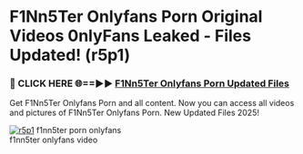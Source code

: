 # F1Nn5Ter Onlyfans Porn Original Videos 0nlyFans Leaked - Files Updated! (r5p1)

<h3>🔴 CLICK HERE 🌐==►► <a href="https://hetstrat.blog/NMqPAm" rel="nofollow">F1Nn5Ter Onlyfans Porn Updated Files</a></h3>

Get F1Nn5Ter Onlyfans Porn and all content. Now you can access all videos and pictures of F1Nn5Ter Onlyfans Porn. New Updated Files 2025!

[![r5p1](https://i.imgur.com/K7sEzmb.gif)](https://hetstrat.blog/NMqPAm)
f1nn5ter porn onlyfans<br>
f1nn5ter onlyfans video